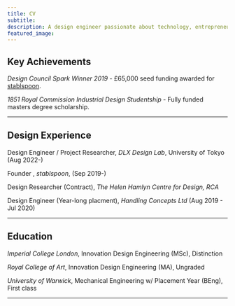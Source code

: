 ```yaml
---
title: CV
subtitle: 
description: A design engineer passionate about technology, entrepreneurship and supporting under-represented communities.
featured_image: 
---
```



## Key Achievements 


_Design Council Spark Winner 2019_ - £65,000 seed funding awarded for [stablspoon](/project/stablspoon).

_1851 Royal Commission Industrial Design Studentship_ - Fully funded masters degree scholarship.

---

## Design Experience 


Design Engineer / Project Researcher, _DLX Design Lab_, University of Tokyo (Aug 2022-)

Founder , _stablspoon_, (Sep 2019-)

Design Researcher (Contract), _The Helen Hamlyn Centre for Design, RCA_

Design Engineer (Year-long placment), _Handling Concepts Ltd_ (Aug 2019 - Jul 2020)

---

## Education 


_Imperial College London_, Innovation Design Engineering (MSc), Distinction

_Royal College of Art_, Innovation Design Engineering (MA), Ungraded

_University of Warwick_, Mechanical Engineering w/ Placement Year (BEng), First class

---